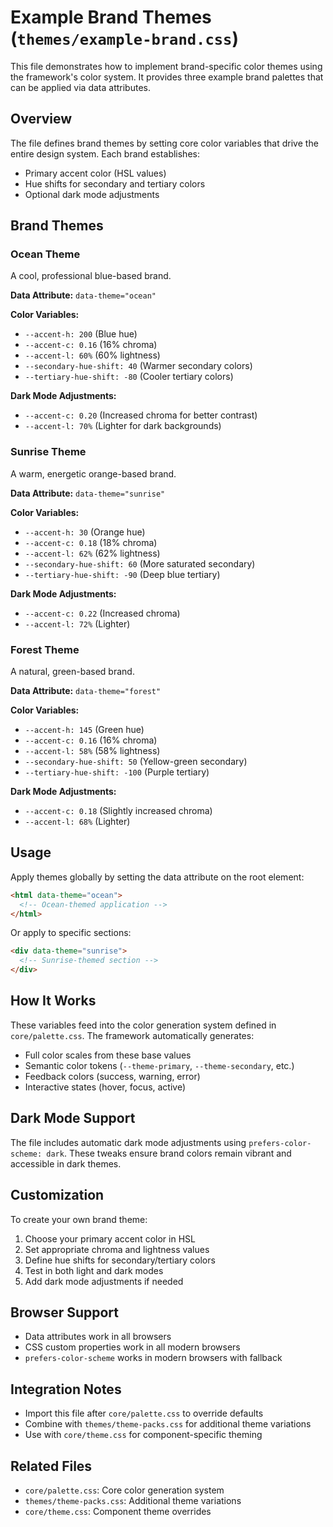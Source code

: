 # Example Brand Themes (`themes/example-brand.css`)

This file demonstrates how to implement brand-specific color themes using the framework's color system. It provides three example brand palettes that can be applied via data attributes.

## Overview

The file defines brand themes by setting core color variables that drive the entire design system. Each brand establishes:

- Primary accent color (HSL values)
- Hue shifts for secondary and tertiary colors
- Optional dark mode adjustments

## Brand Themes

### Ocean Theme

A cool, professional blue-based brand.

**Data Attribute:** `data-theme="ocean"`

**Color Variables:**
- `--accent-h: 200` (Blue hue)
- `--accent-c: 0.16` (16% chroma)
- `--accent-l: 60%` (60% lightness)
- `--secondary-hue-shift: 40` (Warmer secondary colors)
- `--tertiary-hue-shift: -80` (Cooler tertiary colors)

**Dark Mode Adjustments:**
- `--accent-c: 0.20` (Increased chroma for better contrast)
- `--accent-l: 70%` (Lighter for dark backgrounds)

### Sunrise Theme

A warm, energetic orange-based brand.

**Data Attribute:** `data-theme="sunrise"`

**Color Variables:**
- `--accent-h: 30` (Orange hue)
- `--accent-c: 0.18` (18% chroma)
- `--accent-l: 62%` (62% lightness)
- `--secondary-hue-shift: 60` (More saturated secondary)
- `--tertiary-hue-shift: -90` (Deep blue tertiary)

**Dark Mode Adjustments:**
- `--accent-c: 0.22` (Increased chroma)
- `--accent-l: 72%` (Lighter)

### Forest Theme

A natural, green-based brand.

**Data Attribute:** `data-theme="forest"`

**Color Variables:**
- `--accent-h: 145` (Green hue)
- `--accent-c: 0.16` (16% chroma)
- `--accent-l: 58%` (58% lightness)
- `--secondary-hue-shift: 50` (Yellow-green secondary)
- `--tertiary-hue-shift: -100` (Purple tertiary)

**Dark Mode Adjustments:**
- `--accent-c: 0.18` (Slightly increased chroma)
- `--accent-l: 68%` (Lighter)

## Usage

Apply themes globally by setting the data attribute on the root element:

```html
<html data-theme="ocean">
  <!-- Ocean-themed application -->
</html>
```

Or apply to specific sections:

```html
<div data-theme="sunrise">
  <!-- Sunrise-themed section -->
</div>
```

## How It Works

These variables feed into the color generation system defined in `core/palette.css`. The framework automatically generates:

- Full color scales from these base values
- Semantic color tokens (`--theme-primary`, `--theme-secondary`, etc.)
- Feedback colors (success, warning, error)
- Interactive states (hover, focus, active)

## Dark Mode Support

The file includes automatic dark mode adjustments using `prefers-color-scheme: dark`. These tweaks ensure brand colors remain vibrant and accessible in dark themes.

## Customization

To create your own brand theme:

1. Choose your primary accent color in HSL
2. Set appropriate chroma and lightness values
3. Define hue shifts for secondary/tertiary colors
4. Test in both light and dark modes
5. Add dark mode adjustments if needed

## Browser Support

- Data attributes work in all browsers
- CSS custom properties work in all modern browsers
- `prefers-color-scheme` works in modern browsers with fallback

## Integration Notes

- Import this file after `core/palette.css` to override defaults
- Combine with `themes/theme-packs.css` for additional theme variations
- Use with `core/theme.css` for component-specific theming

## Related Files

- `core/palette.css`: Core color generation system
- `themes/theme-packs.css`: Additional theme variations
- `core/theme.css`: Component theme overrides